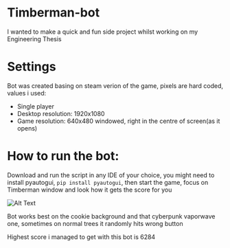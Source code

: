 # Timberman-bot
I wanted to make a quick and fun side project whilst working on my Engineering Thesis

# Settings
Bot was created basing on steam verion of the game, pixels are hard coded, values i used:
* Single player
* Desktop resolution: 1920x1080
* Game resolution: 640x480 windowed, right in the centre of screen(as it opens)

# How to run the bot:
Download and run the script in any IDE of your choice, you might need to install pyautogui, `pip install pyautogui`, then start the game, focus on Timberman window and look how it gets the score for you

![Alt Text](https://media.giphy.com/media/B2lfevB6IChJJp0kZ0/giphy-downsized-large.gif)

Bot works best on the cookie background and that cyberpunk vaporwave one, sometimes on normal trees it randomly hits wrong button

Highest score i managed to get with this bot is 6284
